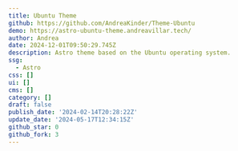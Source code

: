 ```yaml
---
title: Ubuntu Theme
github: https://github.com/AndreaKinder/Theme-Ubuntu
demo: https://astro-ubuntu-theme.andreavillar.tech/
author: Andrea
date: 2024-12-01T09:50:29.745Z
description: Astro theme based on the Ubuntu operating system.
ssg:
  - Astro
css: []
ui: []
cms: []
category: []
draft: false
publish_date: '2024-02-14T20:28:22Z'
update_date: '2024-05-17T12:34:15Z'
github_star: 0
github_fork: 3
---
```

